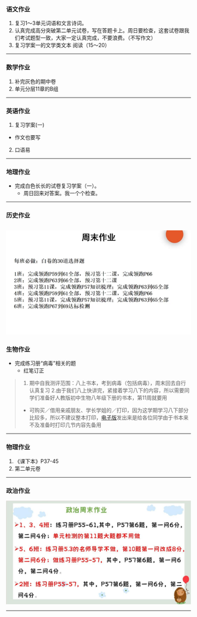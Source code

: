 ### 语文作业 ###
1. 复习1～3单元词语和文言诗词。
2. 认真完成高分突破第二单元试卷，写在答题卡上。周日要检查，这套试卷跟我们考试题型一致，大家一定认真完成，不要浪费。（不写作文）
3. 复习学案一的文学类文本 阅读（15～20）
-----
### 数学作业 ###
1. 补完灰色的期中卷
2. 单元分层11章的B组
-----
### 英语作业 ###
1. 复习学案(一)
* 作文也要写
2. 口语易
-----
### 地理作业 ###
* 完成白色长长的试卷复习学案（一）。
	* 周日回来对答案。我一个个检查。
-----
### 历史作业 ###
![hw](../hw/_images/8h.jpg)
-----
### 生物作业 ###
* 完成练习册“病毒”相关的题
	* 红笔订正

> 1. 期中自我测评范围：八上书本，考到病毒（包括病毒），周末回去自行认真复习
> 2.由于我们八上快讲完，紧接着学习八下的内容，所以需要同学们准备好人教版初中生物八年级下册的书本，第11周就要用
> * 可购买／借用亲戚朋友、学长学姐的／打印，因为这学期学习八下部分比较多，所以不建议整本打印，[电子版](https://pan.huang1111.cn/s/k2q4QcB)发出来是给各位同学由于书本来不及准备时打印几节内容先备用
-----
### 物理作业 ###
1. 《课下本》P37-45
2. 第二单元卷
-----
### 政治作业 ###
![hw](../hw/_images/8p.jpg)

-----
